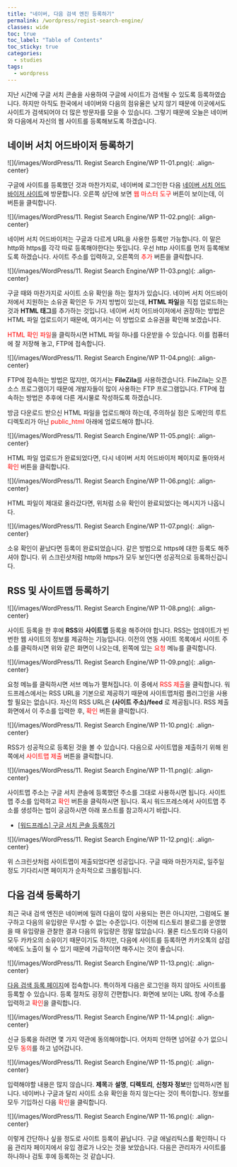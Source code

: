 ```yaml
---
title: "네이버, 다음 검색 엔진 등록하기"
permalink: /wordpress/regist-search-engine/
classes: wide
toc: true
toc_label: "Table of Contents"
toc_sticky: true
categories:
  - studies
tags:
  - wordpress
---
```


지난 시간에 구글 서치 콘솔을 사용하여 구글에 사이트가 검색될 수 있도록 등록하였습니다. 하지만 아직도 한국에서 네이버와 다음의 점유율은 낮지 않기 때문에 이곳에서도 사이트가 검색되어야 더 많은 방문자를 모을 수 있습니다. 그렇기 때문에 오늘은 네이버와 다음에서 자신의 웹 사이트를 등록해보도록 하겠습니다.

## 네이버 서치 어드바이저 등록하기

![](/images/WordPress/11. Regist Search Engine/WP 11-01.png){: .align-center}

구글에 사이트를 등록했던 것과 마찬가지로, 네이버에 로그인한 다음 [네이버 서치 어드바이저 사이트](https://searchadvisor.naver.com/)에 방문합니다. 오른쪽 상단에 보면 <span style="color:red">웹 마스터 도구</span> 버튼이 보이는데, 이 버튼을 클릭합니다.

![](/images/WordPress/11. Regist Search Engine/WP 11-02.png){: .align-center}

네이버 서치 어드바이저는 구글과 다르게 URL을 사용한 등록만 가능합니다. 이 말은 http와 https를 각각 따로 등록해야한다는 뜻입니다. 우선 http 사이트를 먼저 등록해보도록 하겠습니다. 사이트 주소를 입력하고, 오른쪽의 <span style="color:red">추가</span> 버튼을 클릭합니다.

![](/images/WordPress/11. Regist Search Engine/WP 11-03.png){: .align-center}

구글 때와 마찬가지로 사이트 소유 확인을 하는 절차가 있습니다. 네이버 서치 어드바이저에서 지원하는 소유권 확인은 두 가지 방법이 있는데, **HTML 파일**을 직접 업로드하는 것과 **HTML 태그**를 추가하는 것입니다. 네이버 서치 어드바이저에서 권장하는 방법은 HTML 파일 업로드이기 때문에, 여기서는 이 방법으로 소유권을 확인해 보겠습니다.

<span style="color:red">HTML 확인 파일</span>을 클릭하시면 HTML 파일 하나를 다운받을 수 있습니다. 이를 컴퓨터에 잘 저장해 놓고, FTP에 접속합니다.

![](/images/WordPress/11. Regist Search Engine/WP 11-04.png){: .align-center}

FTP에 접속하는 방법은 많지만, 여기서는 **FileZila**를 사용하겠습니다. FileZila는 오픈 소스 프로그램이기 때문에 개발자들이 많이 사용하는 FTP 프로그램입니다. FTP에 접속하는 방법은 추후에 다른 게시물로 작성하도록 하겠습니다.

방금 다운로드 받으신 HTML 파일을 업로드해야 하는데, 주의하실 점은 도메인의 루트 디렉토리가 아닌 <span style="color:red">public_html</span> 아래에 업로드해야 합니다.

![](/images/WordPress/11. Regist Search Engine/WP 11-05.png){: .align-center}

HTML 파일 업로드가 완료되었다면, 다시 네이버 서치 어드바이저 페이지로 돌아와서 <span style="color:red">확인</span> 버튼을 클릭합니다.

![](/images/WordPress/11. Regist Search Engine/WP 11-06.png){: .align-center}

HTML 파일이 제대로 올라갔다면, 위처럼 소유 확인이 완료되었다는 메시지가 나옵니다.

![](/images/WordPress/11. Regist Search Engine/WP 11-07.png){: .align-center}

소유 확인이 끝났다면 등록이 완료되었습니다. 같은 방법으로 https에 대한 등록도 해주셔야 합니다. 위 스크린샷처럼 http와 https가 모두 보인다면 성공적으로 등록하신겁니다.

## RSS 및 사이트맵 등록하기

![](/images/WordPress/11. Regist Search Engine/WP 11-08.png){: .align-center}

사이트 등록을 한 후에 **RSS**와 **사이트맵** 등록을 해주어야 합니다. RSS는 업데이트가 빈번한 웹 사이트의 정보를 제공하는 기능입니다. 이전의 연동 사이트 목록에서 사이트 주소를 클릭하시면 위와 같은 화면이 나오는데, 왼쪽에 있는 <span style="color:red">요청</span> 메뉴를 클릭합니다.

![](/images/WordPress/11. Regist Search Engine/WP 11-09.png){: .align-center}

요청 메뉴를 클릭하시면 서브 메뉴가 펼쳐집니다. 이 중에서 <span style="color:red">RSS 제출</span>을 클릭합니다. 워드프레스에서는 RSS URL을 기본으로 제공하기 때문에 사이트맵처럼 플러그인을 사용할 필요는 없습니다. 자신의 RSS URL은 **(사이트 주소)/feed** 로 제공됩니다. RSS 제출 화면에서 이 주소를 입력한 후, <span style="color:red">확인</span> 버튼을 클릭합니다.

![](/images/WordPress/11. Regist Search Engine/WP 11-10.png){: .align-center}

RSS가 성공적으로 등록된 것을 볼 수 있습니다. 다음으로 사이트맵을 제출하기 위해 왼쪽에서 <span style="color:red">사이트맵 제출</span> 버튼을 클릭합니다.

![](/images/WordPress/11. Regist Search Engine/WP 11-11.png){: .align-center}

사이트맵 주소는 구글 서치 콘솔에 등록했던 주소를 그대로 사용하시면 됩니다. 사이트맵 주소를 입력하고 <span style="color:red">확인</span> 버튼을 클릭하시면 됩니다. 혹시 워드프레스에서 사이트맵 주소를 생성하는 법이 궁금하시면 아래 포스트를 참고하시기 바랍니다.

- [[워드프레스] 구글 서치 콘솔 등록하기](/wordpress/regist-google-search-console/)

![](/images/WordPress/11. Regist Search Engine/WP 11-12.png){: .align-center}

위 스크린샷처럼 사이트맵이 제출되었다면 성공입니다. 구글 때와 마찬가지로, 일주일 정도 기다리시면 페이지가 순차적으로 크롤링됩니다.

## 다음 검색 등록하기

최근 국내 검색 엔진은 네이버에 밀려 다음이 많이 사용되는 편은 아니지만, 그럼에도 불구하고 다음의 유입량은 무시할 수 없는 수준입니다. 이전에 티스토리 블로그를 운영했을 때 유입량을 관찰한 결과 다음의 유입량은 정말 많았습니다. 물론 티스토리와 다음이 모두 카카오의 소유이기 때문이기도 하지만, 다음에 사이트를 등록하면 카카오톡의 샵검색에도 노출이 될 수 있기 때문에 가급적이면 해주시는 것이 좋습니다.

![](/images/WordPress/11. Regist Search Engine/WP 11-13.png){: .align-center}

[다음 검색 등록 페이지](https://register.search.daum.net/index.daum)에 접속합니다. 특이하게 다음은 로그인을 하지 않아도 사이트를 등록할 수 있습니다. 등록 절차도 굉장히 간편합니다. 화면에 보이는 URL 창에 주소를 입력하고 <span style="color:red">확인</span>을 클릭합니다.

![](/images/WordPress/11. Regist Search Engine/WP 11-14.png){: .align-center}

신규 등록을 하려면 몇 가지 약관에 동의해야합니다. 어차피 안하면 넘어갈 수가 없으니 모두 <span style="color:red">동의</span>를 하고 넘어갑니다.

![](/images/WordPress/11. Regist Search Engine/WP 11-15.png){: .align-center}

입력해야할 내용은 많지 않습니다. **제목**과 **설명**, **디렉토리**, **신청자 정보**만 입력하시면 됩니다. 네이버나 구글과 달리 사이트 소유 확인을 하지 않는다는 것이 특이합니다. 정보를 모두 기입하신 다음 <span style="color:red">확인</span>을 클릭합니다.

![](/images/WordPress/11. Regist Search Engine/WP 11-16.png){: .align-center}

이렇게 간단하나 싶을 정도로 사이트 등록이 끝납니다. 구글 애널리틱스를 확인하니 다음 관리자 페이지에서 유입 경로가 나오는 것을 보았습니다. 다음은 관리자가 사이트를 하나하나 검토 후에 등록하는 것 같습니다.